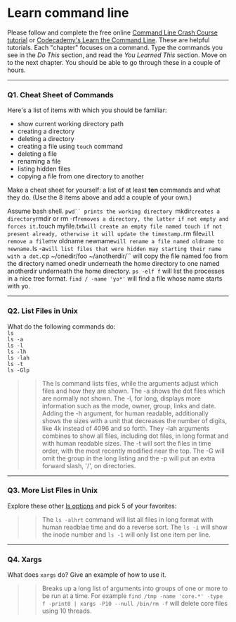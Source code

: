 # Learn command line

Please follow and complete the free online [Command Line Crash Course
tutorial](https://web.archive.org/web/20160708171659/http://cli.learncodethehardway.org/book/) or [Codecademy's Learn the Command Line](https://www.codecademy.com/learn/learn-the-command-line). These are helpful tutorials. Each "chapter" focuses on a command. Type the commands you see in the _Do This_ section, and read the _You Learned This_ section. Move on to the next chapter. You should be able to go through these in a couple of hours.

---

### Q1.  Cheat Sheet of Commands  

Here's a list of items with which you should be familiar:  
* show current working directory path
* creating a directory
* deleting a directory
* creating a file using `touch` command
* deleting a file
* renaming a file
* listing hidden files
* copying a file from one directory to another

Make a cheat sheet for yourself: a list of at least **ten** commands and what they do.  (Use the 8 items above and add a couple of your own.)  

Assume bash shell.
```pwd`` prints the working directory
```mkdir``` creates a directory
```rmdir or rm -rf``` removes a directory, the latter if not empty and forces it.
```touch myfile.txt``` will create an empty file named touch if not present already, otherwise it will update the timestamp.
```rm file``` will remove a file
```mv oldname newname``` will rename a file named oldname to newname.
```ls -a``` will list files that were hidden may starting their name with a dot.
```cp ~/onedir/foo ~/anotherdir/`` will copy the file named foo from the directory named onedir underneath the home directory to one named anotherdir underneath the home directory.
```ps -elf f``` will list the processes in a nice tree format.
```find / -name 'yo*'``` will find a file whose name starts with yo.

---

### Q2.  List Files in Unix   

What do the following commands do:  
`ls`  
`ls -a`  
`ls -l`  
`ls -lh`  
`ls -lah`  
`ls -t`  
`ls -Glp`  

> > The ls command lists files, while the arguments adjust which files and how they are shown.  The -a shows the dot files which are normally not shown.  The -l, for long, displays more information such as the mode, owner, group, links and date.  Adding the -h argument, for human readable, additionally shows the sizes with a unit that decreases the number of digits, like 4k instead of 4096 and so forth.  They -lah arguments combines to show all files, including dot files, in long format and with human readable sizes.  The -t will sort the files in time order, with the most recently modified near the top. The -G will omit the group in the long listing and the -p will put an extra forward slash, '/', on directories.

---

### Q3.  More List Files in Unix  

Explore these other [ls options](http://www.techonthenet.com/unix/basic/ls.php) and pick 5 of your favorites:

> > The `ls -alhrt` command will list all files in long format with human readblae time and do a reverse sort. The `ls -i` will show the inode number and `ls -1` will only list one item per line.

---

### Q4.  Xargs   

What does `xargs` do? Give an example of how to use it.

> > Breaks up a long list of arguments into groups of one or more to be run at a time. For example ```find /tmp -name 'core.*' -type f -print0 | xargs -P10 --null /bin/rm -f``` will delete core files using 10 threads.



